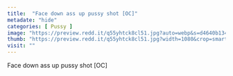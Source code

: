 ```yaml
---
title:  "Face down ass up pussy shot [OC]"
metadate: "hide"
categories: [ Pussy ]
image: "https://preview.redd.it/q55yhtck8cl51.jpg?auto=webp&s=d4640b134f97c4c95be9188bf1f3a3b46e1d9c4d"
thumb: "https://preview.redd.it/q55yhtck8cl51.jpg?width=1080&crop=smart&auto=webp&s=2ed805f0cd2dce68ccfe0c471885d061ca4c0d89"
visit: ""
---
```

Face down ass up pussy shot [OC]
